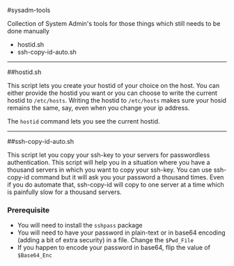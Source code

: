 #sysadm-tools

Collection of System Admin's tools for those things which still needs to be done manually

* hostid.sh
* ssh-copy-id-auto.sh

* * *

##hostid.sh

This script lets you create your hostid of your choice on the host. You can either provide the hostid you want or you can choose to write the current hostid to `/etc/hosts`. Writing the hostid to `/etc/hosts` makes sure your hosid remains the same, say, even when you change your ip address.

The `hostid` command lets you see the current hostid.

* * *

##ssh-copy-id-auto.sh

This script let you copy your ssh-key to your servers for passwordless authentication. This script will help you in a situation where you have a thousand servers in which you want to copy your ssh-key. You can use ssh-copy-id command but it will ask you your password a thousand times. Even if you do automate that, ssh-copy-id will copy to one server at a time which is painfully slow for a thousand servers.

### Prerequisite
* You will need to install the `sshpass` package
* You will need to have your password in plain-text or in base64 encoding (adding a bit of extra security) in a file. Change the `$Pwd_File`
* If you happen to encode your password in base64, flip the value of `$Base64_Enc`


